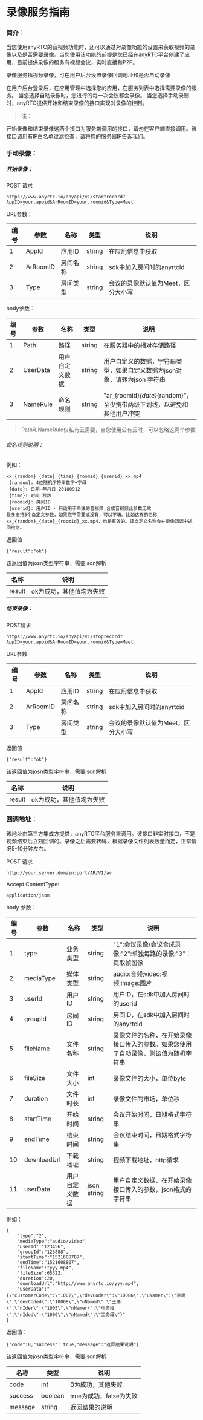 # 录像服务指南


### 简介：

当您使用anyRTC的音视频功能时，还可以通过对录像功能的设置来获取视频的录像以及是否需要录像。当您使用该功能的前提是您已经在anyRTC平台创建了应用，目前提供录像的服务有视频会议，实时直播和P2P。

录像服务指视频录像，可在用户后台设置录像回调地址和是否自动录像

在用户后台登录后，在应用管理中选择您的应用，在服务列表中选择需要录像的服务。
当您选择自动录像时，您进行的每一次会议都会录像。
当您选择手动录制时，anyRTC提供开始和结束录像的接口实现对录像的控制。

> 注：

开始录像和结束录像这两个接口为服务端调用的接口，请勿在客户端直接调用。该接口调用有IP白名单过滤检查，请将您的服务器IP告诉我们。

### 手动录像：

##### 开始录像：

POST 请求
```
https://www.anyrtc.io/anyapi/v1/startrecord?AppID=your.appid&ArRoomID=your.roomid&Type=Meet
```

URL参数：

| 编号 | 参数 | 名称 | 类型 | 说明 |
|--- | --- | --- | --- | --- |
| 1 | AppId | 应用ID | string | 在应用信息中获取 |
| 2 | ArRoomID | 房间名称 | string | sdk中加入房间时的anyrtcid |
| 3 | Type | 房间类型 | string | 会议的录像默认值为Meet，区分大小写 |

body参数：

| 编号 | 参数 | 名称 | 类型 | 说明 |
| --- | --- | --- | --- | --- |
| 1 | Path | 路径 | string | 在服务器中的相对存储路径 |
| 2 | UserData | 用户自定义数据 | string | 用户自定义的数据，字符串类型，如果自定义数据为json对象，请转为json 字符串 |
| 3 | NameRule | 命名规则 | string | "ar_{roomid}_{date}_{random}"，至少携带两级下划线，以避免和其他用户冲突 |


> Path和NameRule仅私有云需要，当您使用公有云时，可以忽略这两个参数

###### 命名规则说明：

例如： 
```
xx_{random}_{date}_{time}_{roomid}_{userid}_xx.mp4
 {random}: 4位随机字符串数字+字母
 {date}: 日期-年月日 20180912
 {time}: 时间-秒数
 {roomid}: 房间ID
 {userid}: 用户ID - 只适用于单独的音视频,合成音视频此参数无效
最多支持5个自定义参数，如果您不需要或没有，可以不填。比如这样的名称xx_{random}_{date}_{roomid}_xx.mp4，也是有效的。该自定义名称会在录像回调中返回给您。
```

返回值
```
{"result":"ok"}
```
该返回值为josn类型字符串，需要json解析

| 名称 | 说明 |
| --- | --- |
| result | ok为成功，其他值均为失败 |



##### 结束录像：

POST请求
```
https://www.anyrtc.io/anyapi/v1/stoprecord?AppID=your.appid&ArRoomID=your.roomid&Type=Meet
```

URL参数

| 编号 | 参数 | 名称 | 类型 | 说明 |
| --- | --- | --- | --- | --- |
| 1 | AppId | 应用ID | string | 在应用信息中获取 |
| 2 | ArRoomID | 房间名称 | string | sdk中加入房间时的anyrtcid |
| 3 | Type | 房间类型 | string | 会议的录像默认值为Meet，区分大小写 |

返回值
```
{"result":"ok"}
```
该返回值为josn类型字符串，需要json解析

| 名称 | 说明 |
| --- | --- |
| result | ok为成功，其他值均为失败 |


### 回调地址：
该地址由第三方集成方提供，anyRTC平台服务来调用。该接口非实时接口，不是视频结束后立刻回调的。录像之后需要转码，根据录像文件列表数量而定，正常情况5-10分钟左右。

POST 请求
```
http://your.server.domain:port/AR/V1/av
```

Accept ContentType:
```
application/json
```


body 参数：

| 编号 | 参数 | 名称 | 类型 | 说明 |
| --- | --- | --- | --- | --- |
| 1 | type | 业务类型 | string | "1":会议录像/会议合成录像;"2":单独每路的录像;"3"：提取帧图像 |
| 2 | mediaType | 媒体类型 | string | audio:音频;video:视频;image:图片 |
| 3 | userId | 用户ID | string | 用户ID，在sdk中加入房间时的userid |
| 4 | groupId | 房间ID | string | 房间ID，在sdk中加入房间时的anyrtcid |
| 5 | fileName | 文件名称 | string | 录像文件的名称，在开始录像接口传入的参数。如果您使用了自动录像，则该值为随机字符串 |
| 6 | fileSize | 文件大小 | int | 录像文件的大小，单位byte |
| 7 | duration | 文件时长 | int | 录像文件的市场，单位秒 |
| 8 | startTime | 开始时间 | string | 会议开始时间，日期格式字符串 |
| 9 | endTime | 结束时间 | string | 会议结束时间，日期格式字符串 |
| 10 | downloadUrl | 下载地址 | string | 视频下载地址，http请求 |
| 11 | userData | 用户自定义数据 | json string | 用户自定义数据，在开始录像接口传入的参数，json格式的字符串 |

例如：
```
{
    "type":"2",
    "mediaType":"audio/video",
    "userId":"123456",
    "groupId":"123888",
    "startTime":"1521608787",
    "endTime":"1521608807",
    "fileName":"yyy.mp4",
    "fileSize":65322,
    "duration":20,
    "downloadUrl":"http://www.anyrtc.io/yyy.mp4",
    "userData":"{\"customerCode\":\"1002\",\"devCoder\":\"10006\",\"uNamer\":\"李席\",\"devCoded\":\"10008\",\"uNamed\":\"王伟\",\"nIder\":\"1005\",\"nNamer\":\"电务段\",\"nIded\":\"1006\",\"nNamed\":\"工务段\"}"
}
```

返回值：
```
{"code":0,"success": true,"message":"返回结果说明"}
```
该返回值为josn类型字符串，需要json解析

| 名称 | 类型 | 说明 |
| --- | --- | --- |
| code | int | 0为成功，其他失败 |
| success | boolean | true为成功，false为失败 |
| message | string | 返回结果的说明 |